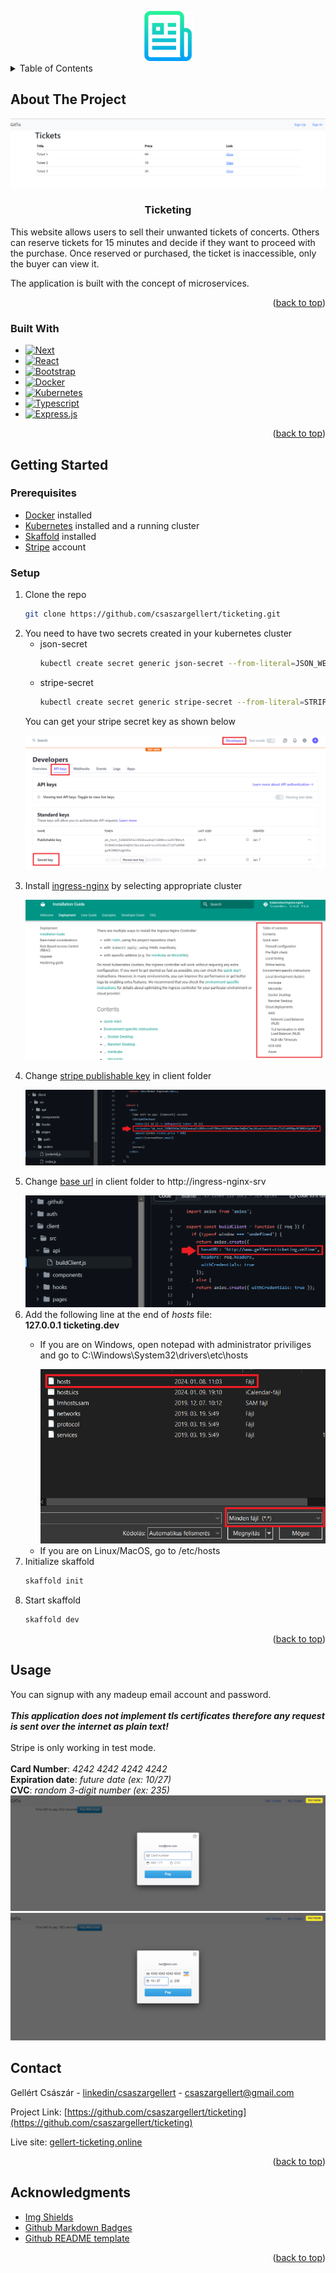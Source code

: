 <a name="readme-top"></a>
<!-- PROJECT SHIELDS -->
<!--
*** I'm using markdown "reference style" links for readability.
*** Reference links are enclosed in brackets [ ] instead of parentheses ( ).
*** See the bottom of this document for the declaration of the reference variables
*** for contributors-url, forks-url, etc. This is an optional, concise syntax you may use.
*** https://www.markdownguide.org/basic-syntax/#reference-style-links
-->
<div align="center">
  <a href="https://github.com/csaszargellert/ticketing">
    <img src="images/logo.png" alt="Logo" width="80" height="80">
  </a>
  
</div>

<!-- TABLE OF CONTENTS -->
<details>
  <summary>Table of Contents</summary>
  <ol>
    <li>
      <a href="#about-the-project">About The Project</a>
      <ul>
        <li><a href="#built-with">Built With</a></li>
      </ul>
    </li>
    <li>
      <a href="#getting-started">Getting Started</a>
      <ul>
        <li><a href="#prerequisites">Prerequisites</a></li>
        <li><a href="#setup">Setup</a></li>
      </ul>
    </li>
    <li><a href="#contact">Contact</a></li>
    <li><a href="#acknowledgments">Acknowledgments</a></li>
  </ol>
</details>



<!-- ABOUT THE PROJECT -->
## About The Project

<a href="http://gellert-ticketing.online"><img src="images/main-page.png"/></a>
<div aling="center">
  <h3 align="center">Ticketing</h3>
  
  <p>
    This website allows users to sell their unwanted tickets of concerts. Others can reserve tickets for 15 minutes and decide if they want to proceed with the purchase. Once reserved or purchased, the ticket is inaccessible, only the buyer can view it.
  </p>
  <p>
    The application is built with the concept of microservices.
  </p>
</div>

<p align="right">(<a href="#readme-top">back to top</a>)</p>



### Built With

* [![Next][Next.js]][Next-url]
* [![React][React.js]][React-url]
* [![Bootstrap][Bootstrap.com]][Bootstrap-url]
* [![Docker][Docker.com]][Docker-url]
* [![Kubernetes][Kubernetes.io]][Kubernetes-url]
* [![Typescript][Typescript.org]][Typescript-url]
* [![Express.js][Express.js]][Express-url]

<p align="right">(<a href="#readme-top">back to top</a>)</p>



<!-- GETTING STARTED -->
## Getting Started
### Prerequisites

* [Docker](https://www.docker.com/) installed
* [Kubernetes](https://kubernetes.io/) installed and a running cluster 
* [Skaffold](https://skaffold.dev/) installed
* [Stripe](https://stripe.com/) account

### Setup

1. Clone the repo
   ```sh
   git clone https://github.com/csaszargellert/ticketing.git
   ```
2. You need to have two secrets created in your kubernetes cluster
   * json-secret
     ```sh
     kubectl create secret generic json-secret --from-literal=JSON_WEB_TOKEN_KEY="<YOUR UNIQUE VALUE>"
     ```
   * stripe-secret
     ```sh
     kubectl create secret generic stripe-secret --from-literal=STRIPE_KEY="<YOUR STRIPE SECRET KEY>"
     ```
   <p>You can get your stripe secret key as shown below</p>
   <img src="images/stripe-secret-key.png" alt="stripe page" />
3. <p>Install <a href="https://kubernetes.github.io/ingress-nginx/deploy/">ingress-nginx</a> by selecting appropriate cluster</p>
   <img src="images/ingress-nginx.png" alt="ingress nginx deployment page" />
4. <p>Change <a href="https://github.com/csaszargellert/ticketing/blob/master/client/src/pages/orders/%5BorderId%5D.js">stripe publishable key</a> in client folder</p>
   <img src="images/stripe-publishable-key.png" alt="code snippet" />
5. <p>Change <a href="https://github.com/csaszargellert/ticketing/blob/master/client/src/api/buildClient.js">base url</a> in client folder to http://ingress-nginx-srv</p>
   <img src="images/base-url.png" alt="code snippet" />
6. Add the following line at the end of *hosts* file:
   <br />
   **127.0.0.1 ticketing.dev**
   * <p>If you are on Windows, open notepad with administrator priviliges and go to C:\Windows\System32\drivers\etc\hosts</p>
     <img src="images/hosts.png" alt="how to open hosts file on windows" />
   * If you are on Linux/MacOS, go to /etc/hosts
8. Initialize skaffold
   ```sh
   skaffold init
   ```
9. Start skaffold
   ```sh
   skaffold dev
   ```

<p align="right">(<a href="#readme-top">back to top</a>)</p>

<!-- USAGE -->
## Usage

You can signup with any madeup email account and password. 
<br />
<br />
***This application does not implement tls certificates therefore any request is sent over the internet as plain text!***
<br />
<br />
Stripe is only working in test mode.
<br />
<br />
**Card Number**: *4242 4242 4242 4242* 
<br />
**Expiration date**: *future date (ex: 10/27)*
<br />
**CVC**: *random 3-digit number (ex: 235)*
<br />
<img src="images/card-popup.png" />
<img src="images/credit-card-details.png" />


<!-- CONTACT -->
## Contact

Gellért Császár - [linkedin/csaszargellert](https://www.linkedin.com/in/gellert-csaszar/) - csaszargellert@gmail.com

Project Link: [https://github.com/csaszargellert/ticketing](https://github.com/csaszargellert/ticketing)

Live site: [gellert-ticketing.online](https://www.gellert-ticketing.online/)

<p align="right">(<a href="#readme-top">back to top</a>)</p>

<!-- ACKNOWLEDGMENTS -->
## Acknowledgments

* [Img Shields](https://shields.io)
* [Github Markdown Badges](https://github.com/Ileriayo/markdown-badges)
* [Github README template](https://github.com/othneildrew/Best-README-Template)

<p align="right">(<a href="#readme-top">back to top</a>)</p>



<!-- MARKDOWN LINKS & IMAGES -->
<!-- https://www.markdownguide.org/basic-syntax/#reference-style-links -->
[linkedin-shield]: https://img.shields.io/badge/-LinkedIn-black.svg?style=for-the-badge&logo=linkedin&colorB=555
[linkedin-url]: https://linkedin.com/in/csaszargellert
[product-screenshot]: images/screenshot.png
[Next.js]: https://img.shields.io/badge/next.js-000000?style=for-the-badge&logo=nextdotjs&logoColor=white
[Next-url]: https://nextjs.org/
[React.js]: https://img.shields.io/badge/React-20232A?style=for-the-badge&logo=react&logoColor=61DAFB
[React-url]: https://reactjs.org/
[Bootstrap.com]: https://img.shields.io/badge/Bootstrap-563D7C?style=for-the-badge&logo=bootstrap&logoColor=white
[Bootstrap-url]: https://getbootstrap.com
[Docker.com]: https://img.shields.io/badge/docker-%230db7ed.svg?style=for-the-badge&logo=docker&logoColor=white
[Docker-url]: https://www.docker.com/
[Kubernetes.io]: https://img.shields.io/badge/kubernetes-%23326ce5.svg?style=for-the-badge&logo=kubernetes&logoColor=white
[Kubernetes-url]: https://kubernetes.io/
[Typescript.org]: https://img.shields.io/badge/typescript-%23007ACC.svg?style=for-the-badge&logo=typescript&logoColor=white
[Typescript-url]: https://www.typescriptlang.org/
[Express.js]: https://img.shields.io/badge/express.js-%23404d59.svg?style=for-the-badge&logo=express&logoColor=%2361DAFB
[Express-url]: https://expressjs.com/
[product-screenshot]: images/main-page.png
